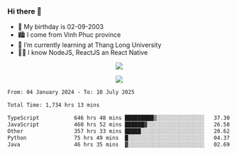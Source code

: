 ### Hi there 👋
- 🎂 My birthday is 02-09-2003
- 🏙️ I come from Vinh Phuc province
- 🌱 I’m currently learning at Thang Long University
- 🧑‍💻 I know NodeJS, ReactJS an React Native
<p align="center"><img src="https://github-readme-stats.vercel.app/api?username=tmquang0209&show_icons=true&theme=gradient"></p>
<p align="center"><img src="https://github-readme-stats.vercel.app/api/top-langs/?username=tmquang0209&hide=scss,css&langs_count=10"></p>
<!--START_SECTION:waka-->

```txt
From: 04 January 2024 - To: 10 July 2025

Total Time: 1,734 hrs 13 mins

TypeScript           646 hrs 48 mins █████████▒░░░░░░░░░░░░░░░   37.30 %
JavaScript           460 hrs 52 mins ██████▓░░░░░░░░░░░░░░░░░░   26.58 %
Other                357 hrs 33 mins █████░░░░░░░░░░░░░░░░░░░░   20.62 %
Python               75 hrs 49 mins  █░░░░░░░░░░░░░░░░░░░░░░░░   04.37 %
Java                 46 hrs 35 mins  ▓░░░░░░░░░░░░░░░░░░░░░░░░   02.69 %
```

<!--END_SECTION:waka-->
